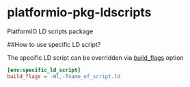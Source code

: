 # platformio-pkg-ldscripts
PlatformIO LD scripts package

##How to use specific LD script?

The specific LD script can be overridden via [build_flags](http://docs.platformio.org/en/latest/projectconf.html#build-flags) option
```ini
[env:specific_ld_script]
build_flags = -Wl,-Tname_of_script.ld
```
